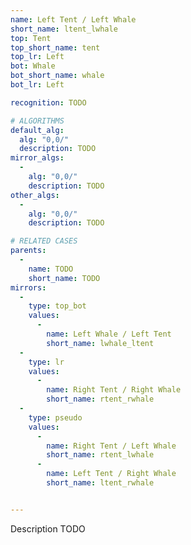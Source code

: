 ```yaml
---
name: Left Tent / Left Whale
short_name: ltent_lwhale
top: Tent
top_short_name: tent
top_lr: Left
bot: Whale
bot_short_name: whale
bot_lr: Left

recognition: TODO

# ALGORITHMS
default_alg:
  alg: "0,0/"
  description: TODO
mirror_algs:
  -
    alg: "0,0/"
    description: TODO
other_algs:
  -
    alg: "0,0/"
    description: TODO

# RELATED CASES
parents:
  -
    name: TODO
    short_name: TODO
mirrors:
  -
    type: top_bot
    values: 
      -
        name: Left Whale / Left Tent
        short_name: lwhale_ltent
  -
    type: lr
    values: 
      -
        name: Right Tent / Right Whale
        short_name: rtent_rwhale
  -
    type: pseudo
    values: 
      -
        name: Right Tent / Left Whale
        short_name: rtent_lwhale
      -
        name: Left Tent / Right Whale
        short_name: ltent_rwhale


---
```


Description TODO

